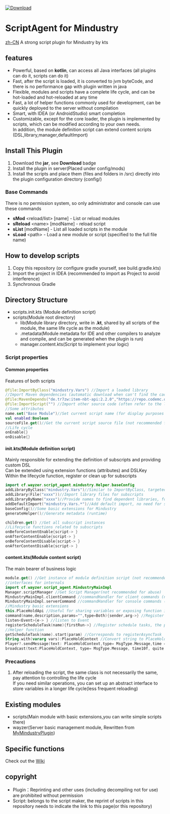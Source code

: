 [ ![Download](https://api.bintray.com/packages/way-zer/maven/cf.wayzer%3AScriptAgent4Mindustry/images/download.svg) ](https://bintray.com/way-zer/maven/cf.wayzer%3AScriptAgent4Mindustry/_latestVersion)
# ScriptAgent for Mindustry
[zh-CN](https://github.com/way-zer/ScriptAgent4MindustryExt)
A strong script plugin for Mindustry by kts

## features
- Powerful, based on **kotlin**, can access all Java interfaces (all plugins can do it, scripts can do it)
- Fast, after the script is loaded, it is converted to jvm byteCode, and there is no performance gap with plugin written in java
- Flexible, modules and scripts have a complete life cycle, and can be hot-loaded and hot-reloaded at any time
- Fast, a lot of helper functions commonly used for development, can be quickly deployed to the server without compilation
- Smart, with IDEA (or AndroidStudio) smart completion
- Customizable, except for the core loader, the plugin is implemented by scripts, which can be modified according to your own needs.  
    In addition, the module definition script can extend content scripts (DSL,library,manager,defaultImport)
## Install This Plugin
1. Download the **jar**, see **Download** badge
2. Install the plugin in server(Placed under config/mods)
3. Install the scripts and place them (files and folders in /src) directly into the plugin configuration directory (config/)
### Base Commands
There is no permission system, so only administrator and console can use these commands
- **sMod** \<reload/list\> \[name\] - List or reload modules
- **sReload** \<name\> \[modName\] - reload script
- **sList** \[modName\] - List all loaded scripts in the module
- **sLoad** \<path\> - Load a new module or script (specified to the full file name)
## How to develop scripts
1. Copy this repository (or configure gradle yourself, see build.gradle.kts)
2. Import the project in IDEA (recommended to import as Project to avoid interference)
3. Synchronous Gradle
## Directory Structure
- scripts.init.kts (Module definition script)
- scripts(Module root directory)
    - lib(Module library directory, write in **.kt**, shared by all scripts of the module, the same life cycle as the module)
    - .metadata(Module metadata for IDE and other compilers to analyze and compile, and can be generated when the plugin is run)
    - manager.content.kts(Script to implement your logic)
### Script properties
#### Common properties
Features of both scripts
```kotlin
@file:ImportByClass("mindustry.Vars") //Import a loaded library
//Import Maven dependencies (automatic download when can't find the cache , the dependencies will not be resolved)
@file:MavenDepends("de.tr7zw:item-nbt-api:2.2.0","https://repo.codemc.org/repository/maven-public/")
@file:ImportScript("") //Import other source code (often refer to the library outside the module library, the same life cycle as the script)
//Some attributes
name.set("Base Module")//Set current script name (for display purposes only)
val enabled:Boolean
sourceFile.get()//Get the current script source file (not recommended for abuse)
//Life cycle
onEnable{}
onDisable{}
```
#### init.kts(Module definition script)
Mainly responsible for extending the definition of subscripts and providing custom DSL  
Can be extended using extension functions (attributes) and DSLKey  
Within the lifecycle function, register or clean up for subscripts
```kotlin
import cf.wayzer.script_agent.mindustry.Helper.baseConfig
addLibraryByClass("mindustry.Vars")//Similar to ImportByClass, targeted for subscripts
addLibrary(File("xxxx"))//Import library files for subscripts
addLibraryByName("xxxx")//Provide names to find dependent libraries, for example: kotlin-stdlib
addDefaultImport("mindustry.Vars.*")//Add default import, no need for subscript import(cooperate with extension functions)
baseConfig()//Some basic extensions for Mindustry
generateHelper()//Generate metadata (runtime)

children.get() //Get all subscript instances
//Lifecycle functions related to subscripts
onBeforeContentEnable{script-> }
onAfterContentEnable{script-> }
onBeforeContentDisable{script-> }
onAfterContentDisable{script-> }
```
#### content.kts(Module content script)
The main bearer of business logic
```kotlin
module.get() //Get instance of module definition script (not recommended for abuse)
//interfaces for internals
import cf.wayzer.script_agent.MindustryMainImpl
Manager.scriptManager //Get Script Manager(not recommended for abuse)
MindustryMainImpl.clientCommand //commandHandler for client commands (not recommended for abuse)
MindustryMainImpl.serverCommand //commandHandler for console commands (not recommended for abuse)
//Mindustry basic extensions
this.PlaceHoldApi //Useful for sharing variables or exposing function interfaces across the entire plugin(don't expose classes out of lifecycle)
command(name,description,params="",type=Both){sender,arg->} //Register command (Type setting is client or background instruction, p==null when executed by console)
listen<Event>{e-> } //listen to Event
registerScheduleTask(name){firstRun->} //Register schedule tasks, the plugin manages an independent thread to run, does not start automatically
//Helper function
getScheduleTask(name).start(param) //Corresponds to registerAsyncTask
String.with(vararg vars):PlaceHoldContext //Convert string to PlaceHoldContext
Player?.sendMessage(text: PlaceHoldContext,type= MsgType.Message,time = 10f) //Send a message to the player, automatically handle the player variables, if the player is null, the console
broadcast(text:PlaceHoldContext, type= MsgType.Message, time10f, quite = false, players = Vars.playerGroup) //Broadcast message (quite: whether hidden from the console)
```
### Precautions
1. After reloading the script, the same class is not necessarily the same, pay attention to controlling the life cycle  
    If you need similar operations, you can set up an abstract interface to store variables in a longer life cycle(less frequent reloading)
## Existing modules
- scripts(Main module with basic extensions,you can write simple scripts there)
- wayzer(Server basic management module, Rewritten from [MyMindustryPlugin](https://github.com/way-zer/MyMindustryPlugin))
## Specific functions
Check out the [Wiki](https://github.com/jixishi/ScriptAgent4MindustryExt-English-Version/wiki)
## copyright
- Plugin：Reprinting and other uses (including decompiling not for use) are prohibited without permission
- Script: belongs to the script maker, the reprint of scripts in this repository needs to indicate the link to this page(or this repository)